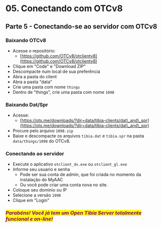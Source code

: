 # 05. Conectando com OTCv8

## Parte 5 - Conectando-se ao servidor com OTCv8

### Baixando OTCv8

* Acesse o repositório:
  * [https://github.com/OTCv8/otclientv8](https://github.com/OTCv8/otclientv8)
* Clique em "Code" e "Download ZIP"
* Descompacte num local de sua preferência
* Abra a pasta do client
* Abra a pasta "data"
* Crie uma pasta com nome `things`
* Dentro de "things", crie uma pasta com nome `1098`

### Baixando Dat/Spr

* Acesse:
  * [https://ots.me/downloads/?dir=data/tibia-clients/dat\_and\_spr](https://ots.me/downloads/?dir=data/tibia-clients/dat\_and\_spr)
* Procure pelo arquivo `1098.zip`
* Baixe e descompacte os arquivos `tibia.dat` e `tibia.spr` na pasta `data/things/1098` do OTCv8.

### Conectando ao servidor

* Execute o aplicativo `otclient_dx.exe` ou `otclient_gl.exe`
* Informe seu usuario e senha
  * Pode ser sua conta de admin, que foi criada no momento da instalação do MyAAC
  * Ou você pode criar uma conta nova no site.
* Coloque seu domínio ou IP
* Selecione a versão `1098`
* Clique em "Login"

### _<mark style="color:purple;">Parabéns! Você já tem um Open Tibia Server totalmente funcional e on-line!</mark>_
